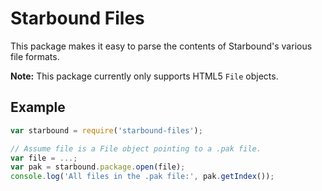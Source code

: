 Starbound Files
===============

This package makes it easy to parse the contents of Starbound's various
file formats.

**Note:** This package currently only supports HTML5 `File` objects.


Example
-------

```js
var starbound = require('starbound-files');

// Assume file is a File object pointing to a .pak file.
var file = ...;
var pak = starbound.package.open(file);
console.log('All files in the .pak file:', pak.getIndex());
```
